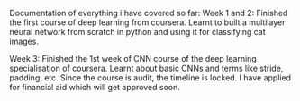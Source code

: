
Documentation of everything i have covered so far: Week 1 and 2: Finished the first course of deep learning from coursera. Learnt to built a multilayer neural network from scratch in python and using it for classifying cat images.

Week 3: Finished the 1st week of CNN course of the deep learning specialisation of coursera. Learnt about basic CNNs and terms like stride, padding, etc. Since the course is audit, the timeline is locked. I have applied for financial aid which will get approved soon.
